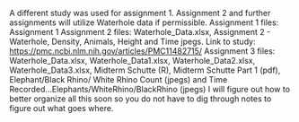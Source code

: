 A different study was used for assignment 1. Assignment 2 and further assignments will utilize Waterhole data if permissible. 
Assignment 1 files: Assignment 1 
Assignment 2 files: Waterhole_Data.xlsx, Assignment 2 - Waterhole, Density, Animals, Height and Time jpegs. Link to study: https://pmc.ncbi.nlm.nih.gov/articles/PMC11482715/ 
Assignment 3 files: Waterhole_Data.xlsx, Waterhole_Data1.xlsx, Waterhole_Data2.xlsx, Waterhole_Data3.xlsx, Midterm Schutte (R), Midterm Schutte Part 1 (pdf), Elephant/Black Rhino/ White Rhino Count (jpegs) and Time Recorded...Elephants/WhiteRhino/BlackRhino (jpegs)
I will figure out how to better organize all this soon so you do not have to dig through notes to figure out what goes where. 
